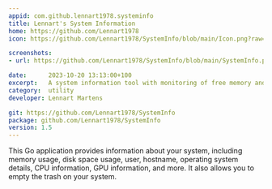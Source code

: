 ```yaml
---
appid: com.github.lennart1978.systeminfo
title: Lennart's System Information
home: https://github.com/Lennart1978
icon: https://github.com/Lennart1978/SystemInfo/blob/main/Icon.png?raw=true

screenshots:
- url: https://github.com/Lennart1978/SystemInfo/blob/main/SystemInfo.png?raw=true

date:      2023-10-20 13:13:00+100
excerpt:   A system information tool with monitoring of free memory and disc space
category:  utility
developer: Lennart Martens

git: https://github.com/Lennart1978/SystemInfo
package: github.com/Lennart1978/SystemInfo
version: 1.5
---
```


This Go application provides information about your system, including memory usage, disk space usage, user, hostname, operating system details, CPU information, GPU information, and more. It also allows you to empty the trash on your system.
